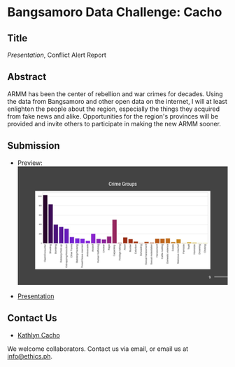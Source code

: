 # Bangsamoro Data Challenge: Cacho

## Title

*Presentation*, Conflict Alert Report

## Abstract

ARMM has been the center of rebellion and war crimes for decades. Using the data from Bangsamoro and other open data on the internet, I will at least enlighten the people about the region, especially the things they acquired from fake news and alike. Opportunities for the region's provinces will be provided and invite others to participate in making the new ARMM sooner.

## Submission
* Preview: 
![alt text](https://github.com/ethicsph/bangsamoro-data-challenge/blob/master/cacho/preview.png "Crime Groups")

* [Presentation](https://github.com/ethicsph/bangsamoro-data-challenge/blob/master/cacho/SENT_%20Bangsamoro%20Analysis.pdf)

## Contact Us

* [Kathlyn Cacho](mailto:cachojade@gmail.com)

We welcome collaborators. Contact us via email, or email us at info@ethics.ph.